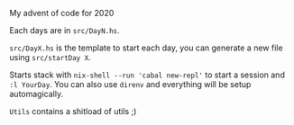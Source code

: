 My advent of code for 2020

Each days are in `src/DayN.hs`.

`src/DayX.hs` is the template to start each day, you can generate a new file using `src/startDay X`.

Starts stack with `nix-shell --run 'cabal new-repl'` to start a session and `:l YourDay`. You can also use `direnv` and everything will be setup automagically.

`Utils` contains a shitload of utils ;)
